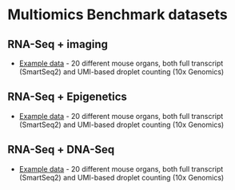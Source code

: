 # Multiomics Benchmark datasets

## RNA-Seq + imaging

- [Example data](example.md) - 20 different mouse organs, both full transcript (SmartSeq2) and UMI-based droplet counting (10x Genomics)


## RNA-Seq + Epigenetics

- [Example data](example.md) - 20 different mouse organs, both full transcript (SmartSeq2) and UMI-based droplet counting (10x Genomics)

## RNA-Seq + DNA-Seq

- [Example data](example.md) - 20 different mouse organs, both full transcript (SmartSeq2) and UMI-based droplet counting (10x Genomics)

